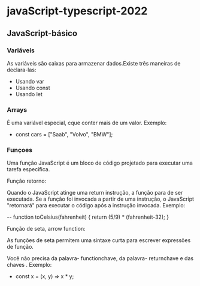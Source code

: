 # javaScript-typescript-2022

## JavaScript-básico

### Variáveis
 
As variáveis são caixas para armazenar dados.Existe três maneiras de declara-las:

- Usando var
- Usando const
- Usando let

### Arrays

É uma variável especial, cque conter mais de um valor. Exemplo: 

- const cars = ["Saab", "Volvo", "BMW"];

### Funçoes

Uma função JavaScript é um bloco de código projetado para executar uma tarefa específica. 

Função retorno:

Quando o JavaScript atinge uma return instrução, a função para de ser executada. Se a função foi invocada a partir de uma instrução, o JavaScript "retornará" para executar o código após a instrução invocada. Exemplo: 

-- function toCelsius(fahrenheit) {
  return (5/9) * (fahrenheit-32);
}

Função de seta, arrow function:

As funções de seta permitem uma sintaxe curta para escrever expressões de função.

Você não precisa da palavra- functionchave, da palavra- returnchave e das chaves . Exemplo: 

- const x = (x, y) => x * y;

